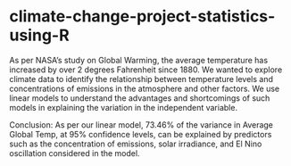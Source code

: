 # climate-change-project-statistics-using-R

As per NASA’s study on Global Warming, the average temperature has increased by over 2 degrees Fahrenheit since 1880. We wanted to explore climate data to identify the relationship between temperature levels and concentrations of emissions in the atmosphere and other factors. We use linear models to understand the advantages and shortcomings of such models in explaining the variation in the independent variable.

Conclusion: As per our linear model, 73.46% of the variance in Average Global Temp, at 95% confidence levels, can be explained by predictors such as the concentration of emissions, solar irradiance, and El Nino oscillation considered in the model.
